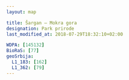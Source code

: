 ```yaml
---
layout: map

title: Šargan – Mokra gora
designation: Park prirode
last_modified_at: 2018-07-29T18:32:10+02:00

WDPA: [145132]
BioRaS: [77]
geoSrbija:
  L1_183: [162]
  L1_362: [79]
---
```

